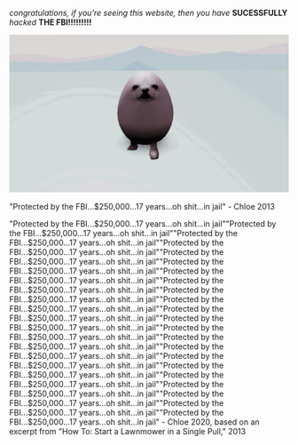 *congratulations, if you're seeing this website, then you have* **SUCESSFULLY** *hacked* **THE FBI!!!!!!!!!**

![image](https://raw.githubusercontent.com/BirdRon/siteweb/gh-pages/eggdog_dance.gif)

"Protected by the FBI...$250,000...17 years...oh shit...in jail" - Chloe 2013

"Protected by the FBI...$250,000...17 years...oh shit...in jail""Protected by the FBI...$250,000...17 years...oh shit...in jail""Protected by the FBI...$250,000...17 years...oh shit...in jail""Protected by the FBI...$250,000...17 years...oh shit...in jail""Protected by the FBI...$250,000...17 years...oh shit...in jail""Protected by the FBI...$250,000...17 years...oh shit...in jail""Protected by the FBI...$250,000...17 years...oh shit...in jail""Protected by the FBI...$250,000...17 years...oh shit...in jail""Protected by the FBI...$250,000...17 years...oh shit...in jail""Protected by the FBI...$250,000...17 years...oh shit...in jail""Protected by the FBI...$250,000...17 years...oh shit...in jail""Protected by the FBI...$250,000...17 years...oh shit...in jail""Protected by the FBI...$250,000...17 years...oh shit...in jail""Protected by the FBI...$250,000...17 years...oh shit...in jail""Protected by the FBI...$250,000...17 years...oh shit...in jail""Protected by the FBI...$250,000...17 years...oh shit...in jail""Protected by the FBI...$250,000...17 years...oh shit...in jail""Protected by the FBI...$250,000...17 years...oh shit...in jail""Protected by the FBI...$250,000...17 years...oh shit...in jail""Protected by the FBI...$250,000...17 years...oh shit...in jail""Protected by the FBI...$250,000...17 years...oh shit...in jail""Protected by the FBI...$250,000...17 years...oh shit...in jail" - Chloe 2020, based on an excerpt from "How To: Start a Lawnmower in a Single Pull," 2013
